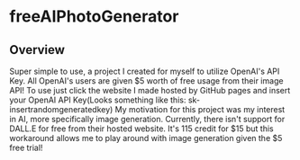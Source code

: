# freeAIPhotoGenerator
## Overview
Super simple to use, a project I created for myself to utilize OpenAI's API Key. All OpenAI's users are given $5 worth of free usage from their image API!
To use just click the website I made hosted by GitHub pages and insert your OpenAI API Key(Looks something like this: sk-insertrandomgeneratedkey)
My motivation for this project was my interest in AI, more specifically image generation. Currently, there isn't support for DALL.E for free from their hosted website.
It's 115 credit for $15 but this workaround allows me to play around with image generation given the $5 free trial!

